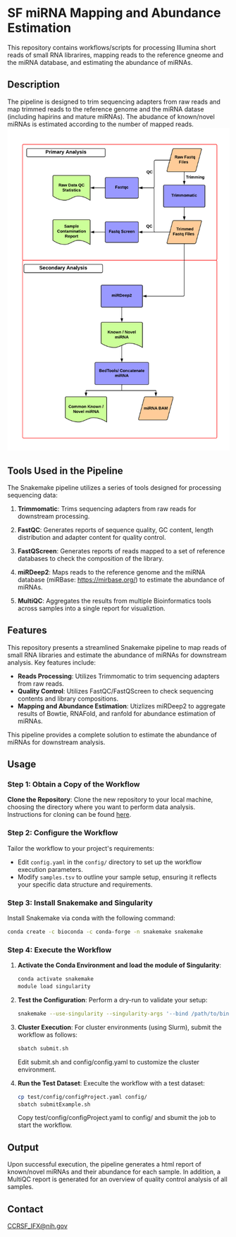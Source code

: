 # SF miRNA Mapping and Abundance Estimation
This repository contains workflows/scripts for processing Illumina short reads of small RNA librarires, mapping reads to the reference gneome and the miRNA database, and estimating the abundance of miRNAs.

## Description
The pipeline is designed to trim sequencing adapters from raw reads and map trimmed reads to the reference genome and the miRNA datase (including hapirins and mature miRNAs). The abudance of known/novel miRNAs is estimated according to the number of mapped reads.
![SF miRNA](/resource/miRNA_Workflow.png)
## Tools Used in the Pipeline
The Snakemake pipeline utilizes a series of tools designed for processing sequencing data:

1. **Trimmomatic**: Trims sequencing adapters from raw reads for downstream processing.

2. **FastQC**: Generates reports of sequence quality, GC content, length distribution and adapter content for quality control.

3. **FastQScreen**: Generates reports of reads mapped to a set of reference databases to check the composition of the library.

4. **miRDeep2**: Maps reads to the reference genome and the miRNA database (miRBase: https://mirbase.org/) to estimate the abundance of miRNAs.

5. **MultiQC**: Aggregates the results from multiple Bioinformatics tools across samples into a single report for visualiztion.

## Features
This repository presents a streamlined Snakemake pipeline to map reads of small RNA libraries and estimate the abundance of miRNAs for downstream analysis. Key features include:

- **Reads Processing**: Utilizes Trimmomatic to trim sequencing adapters from raw reads.
- **Quality Control**: Utilizes FastQC/FastQScreen to check sequencing contents and library compositions.
- **Mapping and Abundance Estimation**: Utizlizes miRDeep2 to aggregate results of Bowtie, RNAFold, and ranfold for abundance estimation of miRNAs.

This pipeline provides a complete solution to estimate the abundance of miRNAs for downstream analysis.

## Usage

### Step 1: Obtain a Copy of the Workflow

 **Clone the Repository**: Clone the new repository to your local machine, choosing the directory where you want to perform data analysis. Instructions for cloning can be found [here](https://help.github.com/en/articles/cloning-a-repository).

### Step 2: Configure the Workflow
Tailor the workflow to your project's requirements:
- Edit `config.yaml` in the `config/` directory to set up the workflow execution parameters.
- Modify `samples.tsv` to outline your sample setup, ensuring it reflects your specific data structure and requirements.

### Step 3: Install Snakemake and Singularity
Install Snakemake via conda with the following command:
```bash
conda create -c bioconda -c conda-forge -n snakemake snakemake
```

### Step 4: Execute the Workflow

1. **Activate the Conda Environment and load the module of Singularity**:
    ```bash
    conda activate snakemake
    module load singularity
    ```

2. **Test the Configuration**:
    Perform a dry-run to validate your setup:
    ```bash
    snakemake --use-singularity --singularity-args '--bind /path/to/bind/in/singularity' --profile config/ -n
    ```

3. **Cluster Execution**:
    For cluster environments (using Slurm), submit the workflow as follows:
    ```bash
    sbatch submit.sh
    ```
    Edit submit.sh and config/config.yaml to customize the cluster environment.

4. **Run the Test Dataset**:
    Execulte the workflow with a test dataset:
    ```bash
    cp test/config/configProject.yaml config/
    sbatch submitExample.sh
    ```
    Copy test/config/configProject.yaml to config/ and sbumit the job to start the workflow.

## Output

Upon successful execution, the pipeline generates a html report of known/novel miRNAs and their abundance for each sample. In addition, a MultiQC report is generated for an overview of quality control analysis of all samples.


## Contact
CCRSF_IFX@nih.gov
